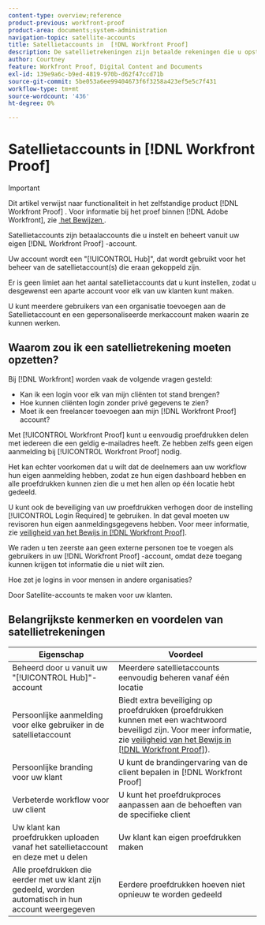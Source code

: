 ```yaml
---
content-type: overview;reference
product-previous: workfront-proof
product-area: documents;system-administration
navigation-topic: satellite-accounts
title: Satellietaccounts in  [!DNL Workfront Proof]
description: De satellietrekeningen zijn betaalde rekeningen die u opstelling en beheer van binnen uw eigen  [!DNL Workfront Proof]  rekening.
author: Courtney
feature: Workfront Proof, Digital Content and Documents
exl-id: 139e9a6c-b9ed-4819-970b-d62f47ccd71b
source-git-commit: 5be053a6ee99404673f6f3258a423ef5e5c7f431
workflow-type: tm+mt
source-wordcount: '436'
ht-degree: 0%

---
```


# Satellietaccounts in [!DNL Workfront Proof]

>[!IMPORTANT]
>
>Dit artikel verwijst naar functionaliteit in het zelfstandige product [!DNL Workfront Proof] . Voor informatie bij het proef binnen [!DNL Adobe Workfront], zie [&#x200B; het Bewijzen &#x200B;](../../../review-and-approve-work/proofing/proofing.md).

Satellietaccounts zijn betaalaccounts die u instelt en beheert vanuit uw eigen [!DNL Workfront Proof] -account.

Uw account wordt een &quot;[!UICONTROL Hub]&quot;, dat wordt gebruikt voor het beheer van de satellietaccount(s) die eraan gekoppeld zijn.

Er is geen limiet aan het aantal satellietaccounts dat u kunt instellen, zodat u desgewenst een aparte account voor elk van uw klanten kunt maken.

U kunt meerdere gebruikers van een organisatie toevoegen aan de Satellietaccount en een gepersonaliseerde merkaccount maken waarin ze kunnen werken.

## Waarom zou ik een satellietrekening moeten opzetten?

Bij [!DNL Workfront] worden vaak de volgende vragen gesteld:

* Kan ik een login voor elk van mijn cliënten tot stand brengen?
* Hoe kunnen cliënten login zonder privé gegevens te zien?
* Moet ik een freelancer toevoegen aan mijn [!DNL Workfront Proof] account?

Met [!UICONTROL Workfront Proof] kunt u eenvoudig proefdrukken delen met iedereen die een geldig e-mailadres heeft. Ze hebben zelfs geen eigen aanmelding bij [!UICONTROL Workfront Proof] nodig.

Het kan echter voorkomen dat u wilt dat de deelnemers aan uw workflow hun eigen aanmelding hebben, zodat ze hun eigen dashboard hebben en alle proefdrukken kunnen zien die u met hen allen op één locatie hebt gedeeld.

U kunt ook de beveiliging van uw proefdrukken verhogen door de instelling [!UICONTROL Login Required] te gebruiken. In dat geval moeten uw revisoren hun eigen aanmeldingsgegevens hebben. Voor meer informatie, zie [&#x200B; veiligheid van het Bewijs in  [!DNL Workfront Proof]](../../../workfront-proof/wp-acct-admin/managing-security/proof-security-in-workfront-proof.md).

We raden u ten zeerste aan geen externe personen toe te voegen als gebruikers in uw [!DNL Workfront Proof] -account, omdat deze toegang kunnen krijgen tot informatie die u niet wilt zien.

Hoe zet je logins in voor mensen in andere organisaties?

Door Satellite-accounts te maken voor uw klanten.

## Belangrijkste kenmerken en voordelen van satellietrekeningen

| **Eigenschap** | **Voordeel** |
|---|---|
| Beheerd door u vanuit uw &quot;[!UICONTROL Hub]&quot;-account | Meerdere satellietaccounts eenvoudig beheren vanaf één locatie |
| Persoonlijke aanmelding voor elke gebruiker in de satellietaccount | Biedt extra beveiliging op proefdrukken (proefdrukken kunnen met een wachtwoord beveiligd zijn. Voor meer informatie, zie [&#x200B; veiligheid van het Bewijs in  [!DNL Workfront Proof]](../../../workfront-proof/wp-acct-admin/managing-security/proof-security-in-workfront-proof.md)). |
| Persoonlijke branding voor uw klant | U kunt de brandingervaring van de client bepalen in [!DNL Workfront Proof] |
| Verbeterde workflow voor uw client | U kunt het proefdrukproces aanpassen aan de behoeften van de specifieke client |
| Uw klant kan proefdrukken uploaden vanaf het satellietaccount en deze met u delen | Uw klant kan eigen proefdrukken maken |
| Alle proefdrukken die eerder met uw klant zijn gedeeld, worden automatisch in hun account weergegeven | Eerdere proefdrukken hoeven niet opnieuw te worden gedeeld |

